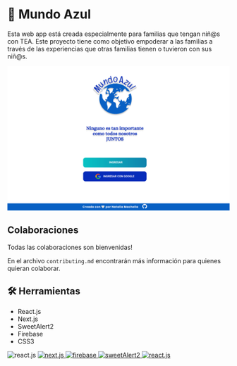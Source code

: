 # 💙 Mundo Azul 

Esta web app está creada especialmente para familias que tengan niñ@s con TEA. Este proyecto tiene como objetivo empoderar a las familias a través de las experiencias que otras familias tienen o tuvieron con sus niñ@s. 

![App Screenshot](https://github.com/nataliamachella/mundo-azul/blob/main/public/Mundo-Azul.png)


## Colaboraciones

Todas las colaboraciones son bienvenidas!

En el archivo `contributing.md` encontrarán más información para quienes quieran colaborar.

## :hammer_and_wrench: Herramientas

- React.js 
- Next.js
- SweetAlert2
- Firebase
- CSS3


<p align="left>
<a href="https://reactjs.org/" target="_blank"> <img src="https://github.com/nataliamachella/devicon/blob/master/icons/react/react-original.svg" alt="react.js" width="65" height="65"/> </a> <a href="https://nextjs.org/" target="_blank"> <img src="https://github.com/nataliamachella/devicon/blob/master/icons/nextjs/nextjs-line.svg" alt="next.js" width="65" height="65"/> </a><a href="https://firebase.google.com/products/realtime-database/?utm_source=google&utm_medium=cpc&utm_campaign=latam-AR-all-es-dr-SKWS-all-all-trial-e-dr-1605194-LUAC0009133&utm_content=text-ad-none-any-DEV_c-CRE_431369760384-ADGP_Hybrid%20%7C%20SKWS%20-%20EXA%20%7C%20Txt%20~%20Compute_Firebase-KWID_43700066403058434-kwd-312330826250&utm_term=KW_firebase-ST_Firebase&gclid=Cj0KCQiAtvSdBhD0ARIsAPf8oNmhQgAXwMnsoix9OZksXZ1D84Hyag6sAfZmmEURDxkUqQaysff53u8aAjZxEALw_wcB&gclsrc=aw.ds" target="_blank"> <img src="https://github.com/nataliamachella/devicon/blob/master/icons/firebase/firebase-plain.svg" alt="firebase" width="65" height="65"/> </a> <a href="https://sweetalert2.github.io/" target="_blank"> <img src="https://sweetalert2.github.io/images/SweetAlert2.png" alt="sweetAlert2" width="150" height="65"/> <a href="https://developer.mozilla.org/es/docs/Web/CSS" target="_blank"> <img src="https://github.com/nataliamachella/devicon/blob/master/icons/css3/css3-original.svg" alt="react.js" width="65" height="65"/> </a> 

</p>


